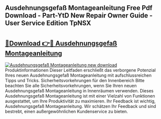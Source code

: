 ## Ausdehnungsgefaß Montageanleitung Free Pdf Download - Part-YtD New Repair Owner Guide - User Service Edition TpNSX

# <h2><a href="http://df8jc0.blite.top/?on=Ausdehnungsgefa%c3%9f+Montageanleitung">🔗Download 👉🔴 Ausdehnungsgefaß Montageanleitung</a></h2>

[![Ausdehnungsgefaß Montageanleitung new download](https://i.imgur.com/lujVjoI.png)](http://df8jc0.blite.top/?on=Ausdehnungsgefa%c3%9f+Montageanleitung)
Produktinformationen Dieser Leitfaden erschließt das verborgene Potenzial Ihres neuen Ausdehnungsgefaß Montageanleitung mit aufschlussreichen Tipps und Tricks. Sicherheitsvorkehrungen für den Innenbereich Bitte beachten Sie alle Sicherheitsvorkehrungen, wenn Sie Ihren neuen Ausdehnungsgefaß Montageanleitung in Innenräumen verwenden. Dieses Ausdehnungsgefaß Montageanleitung ist mit einer Vielzahl von Funktionen ausgestattet, um Ihre Produktivität zu maximieren. Ihr Feedback ist wichtig, Ausdehnungsgefaß Montageanleitung. Wir schätzen Ihr Feedback und sind bestrebt, einen außergewöhnlichen Kundenservice zu bieten.
